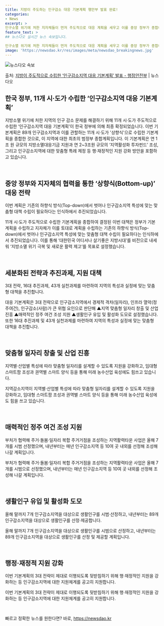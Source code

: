 ```yaml
---
title: 지방이 주도하는 인구감소 대응 기본계획 행안부 발표 완료!
categories:
- News
excerpt: >
인구소멸 위기에 처한 지자체들이 먼저 주도적으로 대응 계획을 세우고 이를 중앙 정부가 종합해 지원하는 제1차…
feature_text: >
## 뉴스다오 실시간 뉴스 속보입니다.

인구소멸 위기에 처한 지자체들이 먼저 주도적으로 대응 계획을 세우고 이를 중앙 정부가 종합해 지원하는 제1차…
image: 'https://newsdao.kr/res/images/meta/newsdao_breakingnews.jpg'
---
```


![뉴스다오 속보](https://newsdao.kr/res/images/meta/newsdao_breakingnews.jpg)

<p>출처: <a href="https://newsdao.kr/2821" rel="dofollow">지방이 주도적으로 수립한 ‘인구감소지역 대응 기본계획’ 발표 - 행정안전부</a> | 뉴스다오</p>

<h2 data-ke-size="size26">한국 정부, 11개 시·도가 수립한 ‘인구감소지역 대응 기본계획’</h2>
<p data-ke-size="size16"></p>
지방소멸 위기에 처한 지역의 인구 감소 문제를 해결하기 위해 11개 시·도가 주도적으로 수립한 ‘인구감소지역 대응 기본계획’이 한국 정부에 의해 최종 확정되었습니다. 이번 기본계획은 89개 인구감소지역과 이를 관할하는 11개 시·도가 '상향식'으로 수립한 기본계획을 종합한 것으로, 이 지역에 대한 최초의 범정부 종합계획입니다. 이 기본계획은 연 1조 원 규모의 지방소멸대응기금 지원과 연 2~3조원 규모의 ‘지역활성화 투자펀드’ 조성, 그리고 인구감소지역에 대한 맞춤형 특례 제정 등 행·재정적인 지원 강화 방안을 포함하고 있습니다.
<p data-ke-size="size16">&nbsp;</p>

<h2 data-ke-size="size24">중앙 정부와 지자체의 협력을 통한 ‘상향식(Bottom-up)’ 대응 전략</h2>
<p data-ke-size="size16">이번 계획은 기존의 하향식 방식(Top-down)에서 벗어나 인구감소지역 특성에 맞는 맞춤형 대책 수립이 필요하다는 인식하에서 추진되었습니다.</p>
11개 시·도가 주도적으로 수립한 기본계획을 종합하여 결정된 이번 대책은 정부가 기본계획을 수립하고 지자체가 이를 토대로 계획을 수립하는 기존의 하향식 방식(Top-down)에서 벗어나 인구감소지역 특성에 맞는 맞춤형 대책 수립이 필요하다는 인식하에서 추진되었습니다. 이를 통해 ‘대한민국 어디서나 살기좋은 지방시대’를 비전으로 내세워 ‘지방소멸 위기 극복 및 새로운 활력 제고’를 목표로 설정했습니다.
<p data-ke-size="size16">&nbsp;</p>

<h2 data-ke-size="size24">세분화된 전략과 추진과제, 지원 대책</h2>
<p data-ke-size="size16">3대 전략, 16대 추진과제, 43개 실천과제를 마련하여 지역의 특성과 실정에 맞는 맞춤형 대책을 추진합니다.</p>
대응 기본계획은 3대 전략으로 인구감소지역에서 경제적 격차(일자리), 인프라 열악(정주여건), 인구감소(사람)가 큰 위협 요인으로 판단해 ▲지역 맞춤형 일자리 창출 및 산업 진흥 ▲매력적인 정주 여건 조성 지원 ▲생활인구 유입 및 활성화 도모로 설정했습니다. 또한 16대 추진과제 및 43개 실천과제를 마련하여 지역의 특성과 실정에 맞는 맞춤형 대책을 추진합니다.
<p data-ke-size="size16">&nbsp;</p>

<h2 data-ke-size="size24">맞춤형 일자리 창출 및 산업 진흥</h2>
<p data-ke-size="size16">지역별·산업별 특성에 따라 맞춤형 일자리를 설계할 수 있도록 지원을 강화하고, 임대형 스마트팜 조성과 권역별 스마트 양식 등을 통해 미래 농수산업 육성에도 힘쓰고 있습니다.</p>
지역감소지역이 지역별·산업별 특성에 따라 맞춤형 일자리를 설계할 수 있도록 지원을 강화하고, 임대형 스마트팜 조성과 권역별 스마트 양식 등을 통해 미래 농수산업 육성에도 힘을 쓰고 있습니다.
<p data-ke-size="size16">&nbsp;</p>

<h2 data-ke-size="size24">매력적인 정주 여건 조성 지원</h2>
<p data-ke-size="size16">부처가 협력해 주거·돌봄·일자리 복합 주거거점을 조성하는 지역활력타운 사업은 올해 7개를 시범 선정했으며, 내년부터는 매년 인구감소지역 등 10여 곳 내외를 선정해 조성해 나갈 계획입니다.</p>
부처가 협력해 주거·돌봄·일자리 복합 주거거점을 조성하는 지역활력타운 사업은 올해 7개를 시범으로 선정했으며, 내년부터는 매년 인구감소지역 등 10여 곳 내외를 선정해 조성해 나갈 계획입니다.
<p data-ke-size="size16">&nbsp;</p>

<h2 data-ke-size="size24">생활인구 유입 및 활성화 도모</h2>
<p data-ke-size="size16">올해 말까지 7개 인구감소지역을 대상으로 생활인구를 시범·산정하고, 내년부터는 89개 인구감소지역을 대상으로 생활인구를 산정·제공합니다.</p>
올해 말까지 7개 인구감소지역을 대상으로 생활인구를 시범으로 산정하고, 내년부터는 89개 인구감소지역을 대상으로 생활인구를 산정 및 제공할 계획입니다.
<p data-ke-size="size16">&nbsp;</p>

<h2 data-ke-size="size24">행정·재정적 지원 강화</h2>
<p data-ke-size="size16">이번 기본계획의 3대 전략이 제대로 이행되도록 뒷받침하기 위해 행·재정적인 지원을 강화하는 등 인구감소지역에 대한 지원체계를 공고히 지원합니다.</p>
이번 기본계획의 3대 전략이 제대로 이행되도록 뒷받침하기 위해 행·재정적인 지원을 강화하는 등 인구감소지역에 대한 지원체계를 공고히 지원합니다.
<p data-ke-size="size16">&nbsp;</p>

<p data-ke-size="size16"></p> 

빠르고 정확한 뉴스를 원한다면? 바로, <a href="https://newsdao.kr" rel="dofollow">https://newsdao.kr</a>


    
